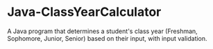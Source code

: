 # Java-ClassYearCalculator
A Java program that determines a student's class year (Freshman, Sophomore, Junior, Senior) based on their input, with input validation.
